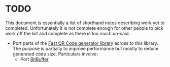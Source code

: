 # TODO

This document is essentially a list of shorthand notes describing work yet to completed.
Unfortunately it is not complete enough for other people to pick work off the list and
complete as there is too much un-said.

* Port parts of the [Fast QR Code generator library](https://www.nayuki.io/page/fast-qr-code-generator-library)
  across to this library. The purpose is partially to improve performance but mostly to reduce generated code
  size. Particulars involve:
  - Port [BitBuffer](https://github.com/nayuki/Fast-QR-Code-generator/blob/master/src/io/nayuki/fastqrcodegen/BitBuffer.java)
